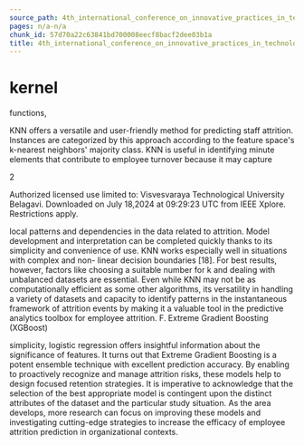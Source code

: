 ```yaml
---
source_path: 4th_international_conference_on_innovative_practices_in_technology_and_managemen.md
pages: n/a-n/a
chunk_id: 57d70a22c63841bd700008eecf8bacf2dee03b1a
title: 4th_international_conference_on_innovative_practices_in_technology_and_managemen
---
```

# kernel

functions,

KNN offers a versatile and user-friendly method for predicting staff attrition. Instances are categorized by this approach according to the feature space's k-nearest neighbors' majority class. KNN is useful in identifying minute elements that contribute to employee turnover because it may capture

2

Authorized licensed use limited to: Visvesvaraya Technological University Belagavi. Downloaded on July 18,2024 at 09:29:23 UTC from IEEE Xplore. Restrictions apply.

local patterns and dependencies in the data related to attrition. Model development and interpretation can be completed quickly thanks to its simplicity and convenience of use. KNN works especially well in situations with complex and non- linear decision boundaries [18]. For best results, however, factors like choosing a suitable number for k and dealing with unbalanced datasets are essential. Even while KNN may not be as computationally efficient as some other algorithms, its versatility in handling a variety of datasets and capacity to identify patterns in the instantaneous framework of attrition events by making it a valuable tool in the predictive analytics toolbox for employee attrition. F. Extreme Gradient Boosting (XGBoost)

simplicity, logistic regression offers insightful information about the significance of features. It turns out that Extreme Gradient Boosting is a potent ensemble technique with excellent prediction accuracy. By enabling to proactively recognize and manage attrition risks, these models help to design focused retention strategies. It is imperative to acknowledge that the selection of the best appropriate model is contingent upon the distinct attributes of the dataset and the particular study situation. As the area develops, more research can focus on improving these models and investigating cutting-edge strategies to increase the efficacy of employee attrition prediction in organizational contexts.
